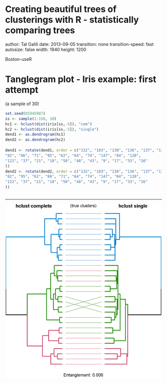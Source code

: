 Creating beautiful trees of clusterings with R - statistically comparing trees
==============================================
author: Tal Galili
date: 2013-09-05
transition: none
transition-speed: fast
autosize: false
width: 1940
height: 1200

Boston-useR










Tanglegram plot - Iris example: first attempt
================================================================

(a sample of 30)


```r
set.seed(85945987)
ss <- sample(1:150, 30)
hc1 <- hclust(dist(iris[ss,-5]), "com")
hc2 <- hclust(dist(iris[ss,-5]), "single")
dend1 <- as.dendrogram(hc1)
dend2 <- as.dendrogram(hc2)

dend1 <- rotate(dend1, order = c("132", "103", "130", "136", "137", "116", "87", "51", "70", 
"82", "86", "71", "95", "62", "64", "74", "147", "84", "120", 
"122", "37", "21", "18", "50", "48", "43", "9", "17", "33", "16"
))
dend2 <- rotate(dend2, order = c("132", "103", "130", "136", "137", "116", "87", "51", "70", 
"82", "95", "62", "86", "71", "64", "74", "147", "84", "120", 
"122", "37", "21", "18", "50", "48", "43", "9", "17", "33", "16"
))
                   
```








***

<img src="2013-09-05_Boston-useR_04_tree_inference-figure/iris_tanglegram_ordered.png" title="plot of chunk iris_tanglegram_ordered" alt="plot of chunk iris_tanglegram_ordered" style="display: block; margin: auto;" />






